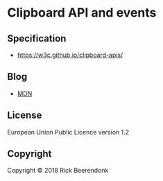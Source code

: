 # Clipboard API and events

## Specification

- https://w3c.github.io/clipboard-apis/

## Blog

- [MDN](https://developer.mozilla.org/en-US/docs/Web/API/Clipboard_API)

## License

European Union Public Licence version 1.2

## Copyright

Copyright © 2018 Rick Beerendonk
